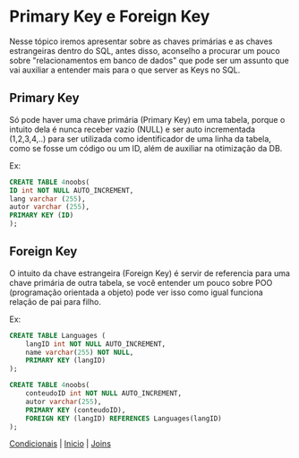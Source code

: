 # **Primary Key e Foreign Key**

Nesse tópico iremos apresentar sobre as chaves primárias e as chaves estrangeiras dentro do SQL, antes disso, aconselho a procurar um pouco sobre "relacionamentos em banco de dados" que pode ser um assunto que vai auxiliar a entender mais para o que server as Keys no SQL. 

## **Primary Key**

Só pode haver uma chave primária (Primary Key) em uma tabela, porque o intuito dela é nunca receber vazio (NULL) e ser auto incrementada (1,2,3,4,..) para ser utilizada como identificador de uma linha da tabela, como se fosse um código ou um ID, além de auxiliar na otimização da DB.

Ex:

``` SQL
CREATE TABLE 4noobs(
ID int NOT NULL AUTO_INCREMENT,
lang varchar (255),
autor varchar (255),
PRIMARY KEY (ID)
);
```

## **Foreign Key**

O intuito da chave estrangeira (Foreign Key) é servir de referencia para uma chave primária de outra tabela, se você entender um pouco sobre POO (programação orientada a objeto) pode ver isso como igual funciona relação de pai para filho.

Ex:

``` SQL
CREATE TABLE Languages (
    langID int NOT NULL AUTO_INCREMENT,
    name varchar(255) NOT NULL,
    PRIMARY KEY (langID)
);

CREATE TABLE 4noobs(
    conteudoID int NOT NULL AUTO_INCREMENT,
    autor varchar(255),
    PRIMARY KEY (conteudoID),
    FOREIGN KEY (langID) REFERENCES Languages(langID)
);
```

[Condicionais](./Condicionais.md) | [Inicio](../../README.md) | [Joins](./Joins.md)
